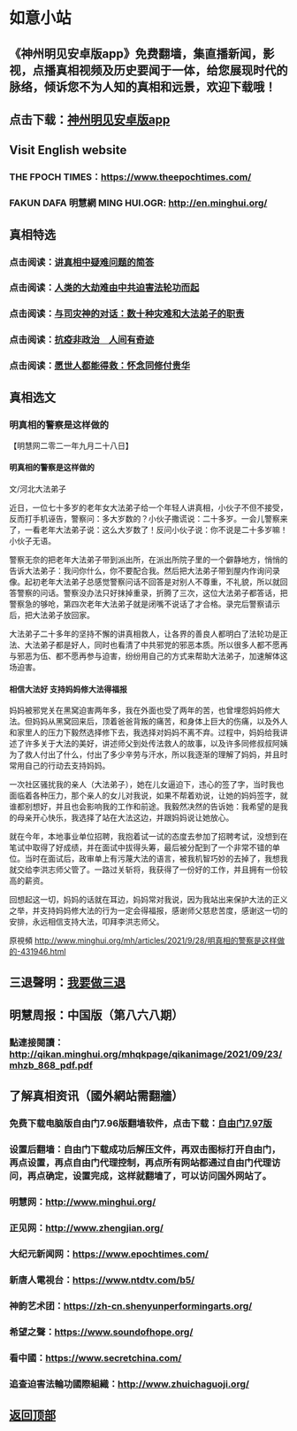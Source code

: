 # 如意小站

## 《神州明见安卓版app》免费翻墙，集直播新闻，影视，点播真相视频及历史要闻于一体，给您展现时代的脉络，倾诉您不为人知的真相和远景，欢迎下载哦！

## 点击下载：[神州明见安卓版app](https://github.com/pinhe91/tuiguang/files/7240768/_5.1.zip)

## Visit English website

### THE FPOCH TIMES：https://www.theepochtimes.com/

### FAKUN DAFA 明慧網 MING HUI.OGR: http://en.minghui.org/

## 真相特选

### 点击阅读：[讲真相中疑难问题的简答](https://github.com/pinhe91/jcxw3/tree/main)

### 点击阅读：[人类的大劫难由中共迫害法轮功而起](https://github.com/pinhe91/jcxw4/tree/main) 

### 点击阅读：[与司灾神的对话：数十种灾难和大法弟子的职责](https://github.com/pinhe91/jcxw1/tree/main) 

### 点击阅读：[抗疫非政治　人间有奇迹](https://github.com/pinhe91/jcxw2/tree/main) 

### 点击阅读：[愿世人都能得救：怀念同修付贵华](https://github.com/pinhe91/jcxw5/tree/main)

## 真相选文

### 明真相的警察是这样做的

【明慧网二零二一年九月二十八日】

#### 明真相的警察是这样做的

文/河北大法弟子

近日，一位七十多岁的老年女大法弟子给一个年轻人讲真相，小伙子不但不接受，反而打手机诬告，警察问：多大岁数的？小伙子撒谎说：二十多岁。一会儿警察来了，一看老年大法弟子说：这么大岁数了！反问小伙子说：你不说是二十多岁嘛！小伙子无语。

警察无奈的把老年大法弟子带到派出所，在派出所院子里的一个僻静地方，悄悄的告诉大法弟子：我问你什么，你不要配合我。然后把大法弟子带到屋内作询问录像。起初老年大法弟子总感觉警察问话不回答是对别人不尊重，不礼貌，所以就回答警察的问话。警察没办法只好抹掉重录，折腾了三次，这位大法弟子都答话，把警察急的够呛，第四次老年大法弟子就是闭嘴不说话了才合格。录完后警察请示后，把大法弟子放回家。

大法弟子二十多年的坚持不懈的讲真相救人，让各界的善良人都明白了法轮功是正法、大法弟子都是好人，同时也看清了中共邪党的邪恶本质。所以很多人都不愿再与邪恶为伍、都不愿再参与迫害，纷纷用自己的方式来帮助大法弟子，加速解体这场迫害。

#### 相信大法好 支持妈妈修大法得福报

妈妈被邪党关在黑窝迫害两年多，我在外面也受了两年的苦，也曾埋怨妈妈修大法。但妈妈从黑窝回来后，顶着爸爸背叛的痛苦，和身体上巨大的伤痛，以及外人和家里人的压力下毅然选择修下去，我选择对妈妈不离不弃。过程中，妈妈给我讲述了许多关于大法的美好，讲述师父到处传法救人的故事，以及许多同修叔叔阿姨为了救人付出了什么，付出了多少辛劳与汗水，所以我逐渐的理解了妈妈，并且时常用自己的行动去支持妈妈。

一次社区骚扰我的亲人（大法弟子），她在儿女逼迫下，违心的签了字，当时我也面临着各种压力，那个亲人的女儿对我说，如果不帮着劝说，让她的妈妈签字，就谁都别想好，并且也会影响我的工作和前途。我毅然决然的告诉她：我希望的是我的母亲开心快乐，我选择了站在大法这边，并跟妈妈说让她放心。

就在今年，本地事业单位招聘，我抱着试一试的态度去参加了招聘考试，没想到在笔试中取得了好成绩，并在面试中拔得头筹，最后被分配到了一个非常不错的单位。当时在面试后，政审单上有污蔑大法的语言，被我机智巧妙的去掉了，我想我就交给李洪志师父管了。一路过关斩将，我获得了一份好的工作，并且拥有一份较高的薪资。

回想起这一切，妈妈的话就在耳边，妈妈常对我说，因为我站出来保护大法的正义之举，并支持妈妈修大法的行为一定会得福报，感谢师父慈悲苦度，感谢这一切的安排，永远相信支持大法，叩拜李洪志师父。

 原視頻 http://www.minghui.org/mh/articles/2021/9/28/明真相的警察是这样做的-431946.html

## 三退聲明：[我要做三退](http://tuidang.ddns.net/)

## 明慧周报：中国版（第八六八期）

### 點連接閱讀：http://qikan.minghui.org/mhqkpage/qikanimage/2021/09/23/mhzb_868_pdf.pdf

## 了解真相资讯（國外網站需翻牆）

### 免费下载电脑版自由门7.96版翻墙软件，点击下载：[自由门7.97版](https://github.com/pinhe91/tuiguang/files/6839679/fg797r.zip)

### 设置后翻墙：自由门下载成功后解压文件，再双击图标打开自由门，再点设置，再点自由门代理控制，再点所有网站都通过自由门代理访问，再点确定，设置完成，这样就翻墙了，可以访问国外网站了。

### 明慧网：http://www.minghui.org/

### 正见网：http://www.zhengjian.org/

### 大纪元新闻网：https://www.epochtimes.com/

### 新唐人電視台：https://www.ntdtv.com/b5/

### 神韵艺术团：https://zh-cn.shenyunperformingarts.org/

### 希望之聲：https://www.soundofhope.org/

### 看中國：https://www.secretchina.com/

### 追查迫害法輪功國際組織：http://www.zhuichaguoji.org/

## [返回顶部](https://git.io/Js3EY)
